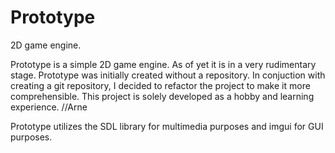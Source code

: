 # Prototype
2D game engine.

Prototype is a simple 2D game engine. As of yet it is in a very 
rudimentary stage. Prototype was initially created without a 
repository. In conjuction with creating a git repository, I decided
to refactor the project to make it more comprehensible. This project
is solely developed as a hobby and learning experience.
//Arne

Prototype utilizes the SDL library for multimedia purposes and imgui for GUI purposes.
